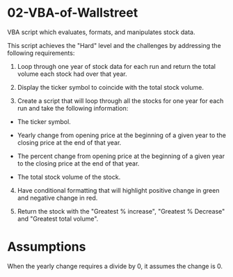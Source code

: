 # 02-VBA-of-Wallstreet
VBA script which evaluates, formats, and manipulates stock data.

This script achieves the "Hard" level and the challenges by addressing the following requirements:

1. Loop through one year of stock data for each run and return the total volume each stock had over that year.

2. Display the ticker symbol to coincide with the total stock volume.

3. Create a script that will loop through all the stocks for one year for each run and take the following information:

* The ticker symbol.

* Yearly change from opening price at the beginning of a given year to the closing price at the end of that year.

* The percent change from opening price at the beginning of a given year to the closing price at the end of that year.

* The total stock volume of the stock.

4. Have conditional formatting that will highlight positive change in green and negative change in red.

5. Return the stock with the "Greatest % increase", "Greatest % Decrease" and "Greatest total volume".

# Assumptions
When the yearly change requires a divide by 0, it assumes the change is 0. 
